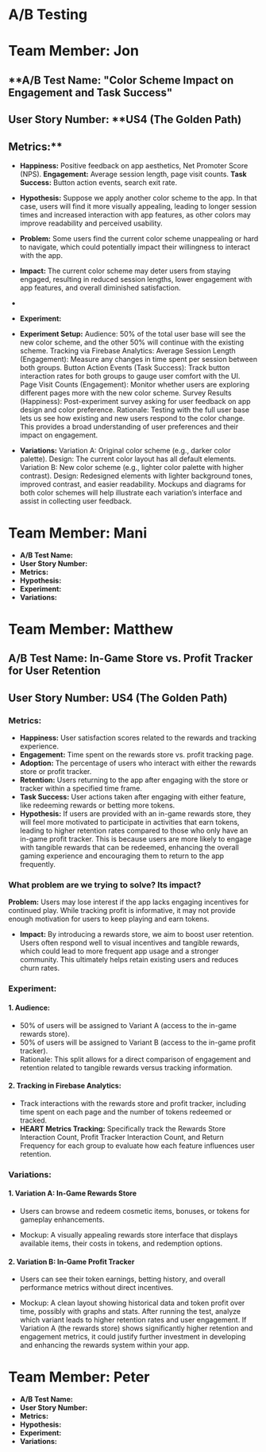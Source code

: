 # A/B Testing 

# Team Member: Jon
## **A/B Test Name: "Color Scheme Impact on Engagement and Task Success"

## User Story Number: **US4 (The Golden Path)

## Metrics:**
- **Happiness:** Positive feedback on app aesthetics, Net Promoter Score (NPS).
  **Engagement:** Average session length, page visit counts.
  **Task Success:** Button action events, search exit rate.

- **Hypothesis:**
Suppose we apply another color scheme to the app. In that case, users will find it more visually appealing, leading to longer session times and increased interaction with app features, as other colors may improve readability and perceived usability.
- **Problem:**
  Some users find the current color scheme unappealing or hard to navigate, which could potentially impact their willingness to interact with the app.
- **Impact:** The current color scheme may deter users from staying engaged, resulting in reduced session lengths, lower engagement with app features, and overall diminished satisfaction.

-
- **Experiment:**
- **Experiment Setup:**
  Audience: 50% of the total user base will see the new color scheme, and the other 50% will continue with the existing scheme.
  Tracking via Firebase Analytics:
    Average Session Length (Engagement): Measure any changes in time spent per session between both groups.
    Button Action Events (Task Success): Track button interaction rates for both groups to gauge user comfort with the UI.
    Page Visit Counts (Engagement): Monitor whether users are exploring different pages more with the new color scheme.
    Survey Results (Happiness): Post-experiment survey asking for user feedback on app design and color preference.
    Rationale: Testing with the full user base lets us see how existing and new users respond to the color change. This provides a broad understanding of user preferences and their impact on engagement.

- **Variations:**
Variation A: Original color scheme (e.g., darker color palette).
Design: The current color layout has all default elements.
Variation B: New color scheme (e.g., lighter color palette with higher contrast).
Design: Redesigned elements with lighter background tones, improved contrast, and easier readability.
Mockups and diagrams for both color schemes will help illustrate each variation’s interface and assist in collecting user feedback.


# Team Member: Mani
- **A/B Test Name:**
- **User Story Number:**
- **Metrics:**
- **Hypothesis:**
- **Experiment:**
- **Variations:**

# Team Member: Matthew
## A/B Test Name: In-Game Store vs. Profit Tracker for User Retention

## User Story Number: **US4 (The Golden Path)**

### **Metrics:**

- **Happiness:** User satisfaction scores related to the rewards and tracking experience.
- **Engagement:** Time spent on the rewards store vs. profit tracking page.
- **Adoption:** The percentage of users who interact with either the rewards store or profit tracker.
- **Retention:** Users returning to the app after engaging with the store or tracker within a specified time frame.
- **Task Success:** User actions taken after engaging with either feature, like redeeming rewards or betting more tokens.
- **Hypothesis:**
If users are provided with an in-game rewards store, they will feel more motivated to participate in activities that earn tokens, leading to higher retention rates compared to those who only have an in-game profit tracker. This is because users are more likely to engage with tangible rewards that can be redeemed, enhancing the overall gaming experience and encouraging them to return to the app frequently.

### **What problem are we trying to solve? Its impact?**

**Problem:** Users may lose interest if the app lacks engaging incentives for continued play. While tracking profit is informative, it may not provide enough motivation for users to keep playing and earn tokens.

- **Impact:** By introducing a rewards store, we aim to boost user retention. Users often respond well to visual incentives and tangible rewards, which could lead to more frequent app usage and a stronger community. This ultimately helps retain existing users and reduces churn rates.

### **Experiment:**

#### 1.  **Audience:**

- 50% of users will be assigned to Variant A (access to the in-game rewards store).
- 50% of users will be assigned to Variant B (access to the in-game profit tracker).
- Rationale: This split allows for a direct comparison of engagement and retention related to tangible rewards versus tracking information.

#### 2. **Tracking in Firebase Analytics:**

- Track interactions with the rewards store and profit tracker, including time spent on each page and the number of tokens redeemed or tracked.
- **HEART Metrics Tracking:** Specifically track the Rewards Store Interaction Count, Profit Tracker Interaction Count, and Return Frequency for each group to evaluate how each feature influences user retention.

### **Variations:**

#### 1. **Variation A: In-Game Rewards Store**

- Users can browse and redeem cosmetic items, bonuses, or tokens for gameplay enhancements.

- Mockup: A visually appealing rewards store interface that displays available items, their costs in tokens, and redemption options.

#### 2. **Variation B: In-Game Profit Tracker**

- Users can see their token earnings, betting history, and overall performance metrics without direct incentives.

- Mockup: A clean layout showing historical data and token profit over time, possibly with graphs and stats.
After running the test, analyze which variant leads to higher retention rates and user engagement. If Variation A (the rewards store) shows significantly higher retention and engagement metrics, it could justify further investment in developing and enhancing the rewards system within your app.

# Team Member: Peter
- **A/B Test Name:**
- **User Story Number:**
- **Metrics:**
- **Hypothesis:**
- **Experiment:**
- **Variations:**
  
